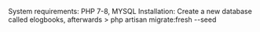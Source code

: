  System requirements: PHP 7-8, MYSQL
 Installation: Create a new database called elogbooks, afterwards > php artisan migrate:fresh --seed

 
 